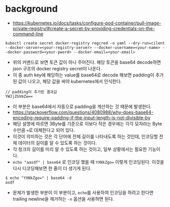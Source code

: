 # background
- https://kubernetes.io/docs/tasks/configure-pod-container/pull-image-private-registry/#create-a-secret-by-providing-credentials-on-the-command-line
```
kubectl create secret docker-registry regcred -o yaml --dry-run=cilent --docker-server=<your-registry-server> --docker-username=<your-name> --docker-password=<your-pword> --docker-email=<your-email>
```
- 위의 커맨드로 보면 토큰 값이 하나 주어진다. 해당 토큰을 base64 decode하면 json 구조의 docker registry secret이 나온다. 
- 이 중 auth key에 해당하는 value를 base64로 decode 해보면 padding이 추가된 값이 나오고, 해당 값을 써야 kubernetes에서 인식한다.
```
// padding이 추가된 결과값
YWJjZGVmZw==
```
- 이 부분은 base64에서 자동으로 padding을 계산하는 것 때문에 발생한다.
- https://stackoverflow.com/questions/4080988/why-does-base64-encoding-require-padding-if-the-input-length-is-not-divisible-by
- 해당 설명에 따르면 3Byte를 기준으로 이보다 작은 경우에는 각각 모자라는 Byte 수만큼 `=`로 대체한다고 되어 있다.
- 이것이 의미하는 것은 각 단어에 전체 길이를 나타내도록 하는 것인데, 인코딩할 전체 데이터의 길이를 알 수 있도록 하는 것이다.
- 각 청크의 길이를 미리 알 수 있도록 하는 것이고, 일부 상황에서는 필요한 기능이다.
- `echo "aasdf" | base64` 로 인코딩 했을 때 `YXNkZgo=` 이렇게 인코딩된다. 이것을 다시 디코딩해보면 한 줄이 더 생기게 된다. 
```
$ echo "YXNkZgo=" | base64 -d
asdf

```
- 문제가 발생한 부분이 이 부분이고, `echo`를 사용하여 인코딩을 하려고 한다면 trailing newline을 제거하는 `-n` 옵션을 사용하면 된다.